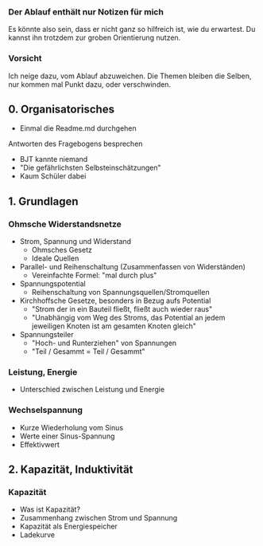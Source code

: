 
### Der Ablauf enthält nur Notizen für mich
Es könnte also sein, dass er nicht ganz so hilfreich ist, wie du erwartest.
Du kannst ihn trotzdem zur groben Orientierung nutzen.

### Vorsicht
Ich neige dazu, vom Ablauf abzuweichen.
Die Themen bleiben die Selben, nur kommen mal Punkt dazu, oder verschwinden.


## 0. Organisatorisches
- Einmal die Readme.md durchgehen

Antworten des Fragebogens besprechen
- BJT kannte niemand
- "Die gefährlichsten Selbsteinschätzungen"
- Kaum Schüler dabei

## 1. Grundlagen
### Ohmsche Widerstandsnetze
- Strom, Spannung und Widerstand
  - Ohmsches Gesetz
  - Ideale Quellen
- Parallel- und Reihenschaltung (Zusammenfassen von Widerständen)
  - Vereinfachte Formel: "mal durch plus"
- Spannungspotential
  - Reihenschaltung von Spannungsquellen/Stromquellen
- Kirchhoffsche Gesetze, besonders in Bezug aufs Potential
  - "Strom der in ein Bauteil fließt, fließt auch wieder raus"
  - "Unabhängig vom Weg des Stroms, das Potential an jedem jeweiligen Knoten ist am gesamten Knoten gleich"
- Spannungsteiler
  - "Hoch- und Runterziehen" von Spannungen
  - "Teil / Gesammt = Teil / Gesammt"

### Leistung, Energie
- Unterschied zwischen Leistung und Energie

### Wechselspannung
- Kurze Wiederholung vom Sinus
- Werte einer Sinus-Spannung
- Effektivwert

## 2. Kapazität, Induktivität
### Kapazität
- Was ist Kapazität?
- Zusammenhang zwischen Strom und Spannung
- Kapazität als Energiespeicher
- Ladekurve



